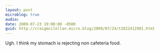 ```yaml
---
layout: post
microblog: true
audio: 
date: 2009-07-23 19:00:00 -0500
guid: http://craigmcclellan.micro.blog/2009/07/24/t2822412981.html
---
```

Ugh. I think my stomach is rejecting non cafeteria food.
